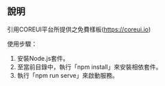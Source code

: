 ## 說明

引用COREUI平台所提供之免費樣板(https://coreui.io)

使用步驟：
1. 安裝Node.js套件。
2. 至當前目錄中，執行「npm install」來安裝相依套件。
3. 執行「npm run serve」來啟動服務。
